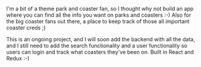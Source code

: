 I'm a bit of a theme park and coaster fan, so I thought why not build an app where you can find all the info you want on parks and coasters :-)
Also for the big coaster fans out there, a place to keep track of those all important coaster creds ;)

This is an ongoing project, and I will soon add the backend with all the data, and I still need to add the search functionality and a user functionality so users can login and track what coasters they've  been on. 
Built in React and Redux :-) 
